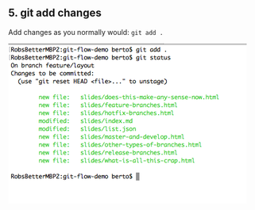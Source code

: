 ## 5. git add changes

Add changes as you normally would: `git add .`

![git add](/resources/images/git-add.png "git add")
